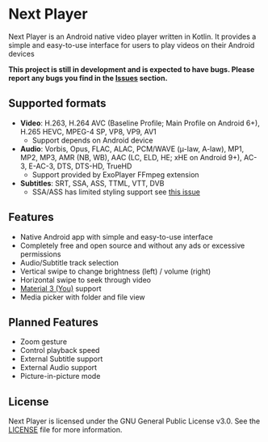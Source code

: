 # Next Player

Next Player is an Android native video player written in Kotlin. It provides a simple and easy-to-use interface for users to play videos on their Android devices

**This project is still in development and is expected to have bugs. Please report any bugs you find in the [Issues](https://github.com/anilbeesetti/nextplayer/issues) section.**

## Supported formats

- **Video**: H.263, H.264 AVC (Baseline Profile; Main Profile on Android 6+), H.265 HEVC, MPEG-4 SP, VP8, VP9, AV1
    - Support depends on Android device
- **Audio**: Vorbis, Opus, FLAC, ALAC, PCM/WAVE (μ-law, A-law), MP1, MP2, MP3, AMR (NB, WB), AAC (LC, ELD, HE; xHE on Android 9+), AC-3, E-AC-3, DTS, DTS-HD, TrueHD
    - Support provided by ExoPlayer FFmpeg extension
- **Subtitles**: SRT, SSA, ASS, TTML, VTT, DVB
    - SSA/ASS has limited styling support see [this issue](https://github.com/google/ExoPlayer/issues/8435)

## Features
- Native Android app with simple and easy-to-use interface
- Completely free and open source and without any ads or excessive permissions
- Audio/Subtitle track selection
- Vertical swipe to change brightness (left) / volume (right)
- Horizontal swipe to seek through video
- [Material 3 (You)](https://m3.material.io/) support
- Media picker with folder and file view

## Planned Features
- Zoom gesture
- Control playback speed
- External Subtitle support
- External Audio support
- Picture-in-picture mode

## License
Next Player is licensed under the GNU General Public License v3.0. See the [LICENSE](LICENSE) file for more information.
